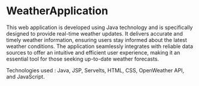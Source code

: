 # WeatherApplication
This web application is developed using Java technology and is specifically designed to provide real-time weather updates. It delivers accurate and timely weather information, ensuring users stay informed about the latest weather conditions. The application seamlessly integrates with reliable data sources to offer an intuitive and efficient user experience, making it an essential tool for those seeking up-to-date weather forecasts.

Technologies used : Java, JSP, Servelts, HTML, CSS, OpenWeather API, and JavaScript.
